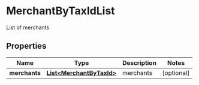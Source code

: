 

# MerchantByTaxIdList

List of merchants

## Properties

Name | Type | Description | Notes
------------ | ------------- | ------------- | -------------
**merchants** | [**List&lt;MerchantByTaxId&gt;**](MerchantByTaxId.md) | merchants |  [optional]



